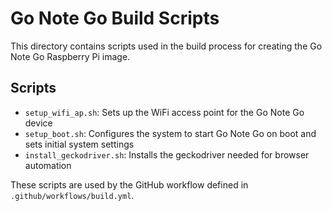 # Go Note Go Build Scripts

This directory contains scripts used in the build process for creating the Go Note Go Raspberry Pi image.

## Scripts

- `setup_wifi_ap.sh`: Sets up the WiFi access point for the Go Note Go device
- `setup_boot.sh`: Configures the system to start Go Note Go on boot and sets initial system settings
- `install_geckodriver.sh`: Installs the geckodriver needed for browser automation

These scripts are used by the GitHub workflow defined in `.github/workflows/build.yml`.
